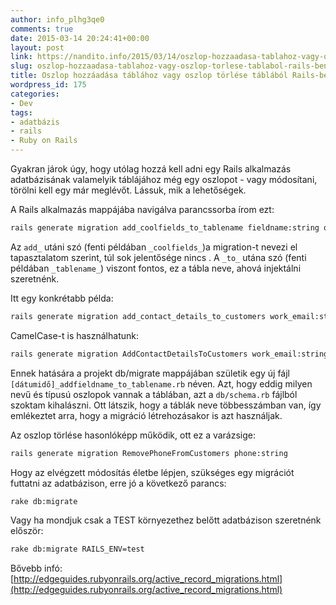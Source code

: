 ```yaml
---
author: info_plhg3qe0
comments: true
date: 2015-03-14 20:24:41+00:00
layout: post
link: https://nandito.info/2015/03/14/oszlop-hozzaadasa-tablahoz-vagy-oszlop-torlese-tablabol-rails-ben/
slug: oszlop-hozzaadasa-tablahoz-vagy-oszlop-torlese-tablabol-rails-ben
title: Oszlop hozzáadása táblához vagy oszlop törlése táblából Rails-ben
wordpress_id: 175
categories:
- Dev
tags:
- adatbázis
- rails
- Ruby on Rails
---
```


Gyakran járok úgy, hogy utólag hozzá kell adni egy Rails alkalmazás adatbázisának valamelyik táblájához még egy oszlopot - vagy módosítani, törölni kell egy már meglévőt. Lássuk, mik a lehetőségek.

A Rails alkalmazás mappájába navigálva parancssorba írom ezt:

```bash
rails generate migration add_coolfields_to_tablename fieldname:string otherfield:string
```

Az `add_` utáni szó (fenti példában `_coolfields_`)a migration-t nevezi el tapasztalatom szerint, túl sok jelentősége nincs . A `_to_` utána szó (fenti példában `_tablename_`) viszont fontos, ez a tábla neve, ahová injektálni szeretnénk.

Itt egy konkrétabb példa:

```bash
rails generate migration add_contact_details_to_customers work_email:string private_email:string
```

CamelCase-t is használhatunk:

```bash
rails generate migration AddContactDetailsToCustomers work_email:string private_email:string
```

Ennek hatására a projekt db/migrate mappájában születik egy új fájl `[dátumidő]_addfieldname_to_tablename.rb` néven. Azt, hogy eddig milyen nevű és típusú oszlopok vannak a táblában, azt a `db/schema.rb` fájlból szoktam kihalászni. Ott látszik, hogy a táblák neve többesszámban van, így emlékeztet arra, hogy a migráció létrehozásakor is azt használjak.

Az oszlop törlése hasonlóképp működik, ott ez a varázsige:

```bash
rails generate migration RemovePhoneFromCustomers phone:string
```

Hogy az elvégzett módosítás életbe lépjen, szükséges egy migrációt futtatni az adatbázison, erre jó a következő parancs:

```bash
rake db:migrate
```

Vagy ha mondjuk csak a TEST környezethez belőtt adatbázison szeretnénk először:

```bash
rake db:migrate RAILS_ENV=test
```

Bővebb infó: [http://edgeguides.rubyonrails.org/active_record_migrations.html](http://edgeguides.rubyonrails.org/active_record_migrations.html)
